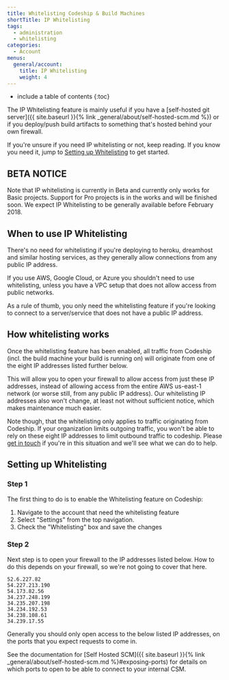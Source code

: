 ```yaml
---
title: Whitelisting Codeship & Build Machines
shortTitle: IP Whitelisting
tags:
  - administration
  - whitelisting
categories:
  - Account
menus:
  general/account:
    title: IP Whitelisting
    weight: 4
---
```


* include a table of contents
{:toc}

The IP Whitelisting feature is mainly useful if you have a [self-hosted git server]({{ site.baseurl }}{% link _general/about/self-hosted-scm.md %}) or if you deploy/push build artifacts to something that's hosted behind your own firewall.

If you're unsure if you need IP whitelisting or not, keep reading. If you know you need it, jump to [Setting up Whitelisting](#setting-up-whitelisting) to get started.

## BETA NOTICE

Note that IP whitelisting is currently in Beta and currently only works for Basic projects. Support for Pro projects is in the works and will be finished soon. We expect IP Whitelisting to be generally available before February 2018.

## When to use IP Whitelisting
There's no need for whitelisting if you're deploying to heroku, dreamhost and similar hosting services, as they generally allow connections from any public IP address.

If you use AWS, Google Cloud, or Azure you shouldn't need to use whitelisting, unless you have a VPC setup that does not allow access from public networks.

As a rule of thumb, you only need the whitelisting feature if you're looking to connect to a server/service that does not have a public IP address.

## How whitelisting works
Once the whitelisting feature has been enabled, all traffic from Codeship (incl. the build machine your build is running on) will originate from one of the eight IP addresses listed further below. 

This will allow you to open your firewall to allow access from just these IP addresses, instead of allowing access from the entire AWS us-east-1 network (or worse still, from any public IP address). Our whitelisting IP addresses also won't change, at least not without sufficient notice, which makes maintenance much easier.

Note though, that the whitelisting only applies to traffic originating from Codeship. If your organization limits outgoing traffic, you won't be able to rely on these eight IP addresses to limit outbound traffic to codeship. Please [get in touch](mailto:support@codeship.com) if you're in this situation and we'll see what we can do to help.

## Setting up Whitelisting

### Step 1

The first thing to do is to enable the Whitelisting feature on Codeship:

1. Navigate to the account that need the whitelisting feature
2. Select "Settings" from the top navigation.
3. Check the "Whitelisting" box and save the changes

### Step 2

Next step is to open your firewall to the IP addresses listed below. How to do this depends on your firewall, so we're not going to cover that here.

```
52.6.227.82
54.227.213.190
54.173.82.56
34.237.248.199
34.235.207.198
34.234.192.53
34.238.108.61
34.239.17.55
```

Generally you should only open access to the below listed IP addresses, on the ports that you expect requests to come in. 

See the documentation for [Self Hosted SCM]({{ site.baseurl }}{% link _general/about/self-hosted-scm.md %}#exposing-ports)
for details on which ports to open to be able to connect to your internal CSM.